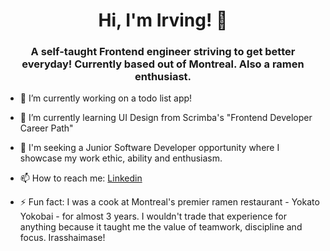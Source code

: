 <h1 align= "center"> Hi, I'm Irving! 👋</h1> 


<h3 align= "center">A self-taught Frontend engineer striving to get better everyday! Currently based out of Montreal. Also a ramen enthusiast.</h3>

- 🔭 I’m currently working on a todo list app!
- 🌱 I’m currently learning UI Design from Scrimba's "Frontend Developer Career Path"
- 🤝 I'm seeking a Junior Software Developer opportunity where I showcase my work ethic, ability and enthusiasm.









- 📫 How to reach me: [Linkedin](https://www.linkedin.com/in/irving-henriquez/)


- ⚡ Fun fact: I was a cook at Montreal's premier ramen restaurant - Yokato Yokobai - for almost 3 years. I wouldn't trade that experience for anything because it taught me the value of teamwork, discipline and focus. Irasshaimase! 

<!--


Here are some ideas to get you started:

- 🔭 I’m currently working on ...
- 🌱 I’m currently learning ...
- 👯 I’m looking to collaborate on ...
- 🤔 I’m looking for help with ...
- 💬 Ask me about ...
- 📫 How to reach me: ...
- 😄 Pronouns: ...
- ⚡ Fun fact: ...
-->
